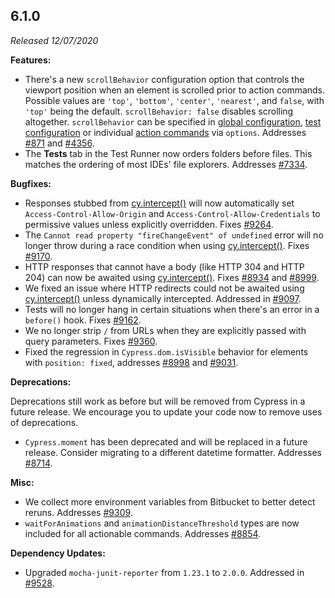 ## 6.1.0

_Released 12/07/2020_

**Features:**

- There's a new `scrollBehavior` configuration option that controls the viewport
  position when an element is scrolled prior to action commands. Possible values
  are `'top'`, `'bottom'`, `'center'`, `'nearest'`, and `false`, with `'top'`
  being the default. `scrollBehavior: false` disables scrolling altogether.
  `scrollBehavior` can be specified in
  [global configuration](/guides/references/configuration#Actionability),
  [test configuration](/guides/core-concepts/writing-and-organizing-tests#Test-Configuration)
  or individual
  [action commands](/guides/core-concepts/interacting-with-elements) via
  `options`. Addresses [#871](https://github.com/cypress-io/cypress/issues/871)
  and [#4356](https://github.com/cypress-io/cypress/issues/4356).
- The **Tests** tab in the Test Runner now orders folders before files. This
  matches the ordering of most IDEs' file explorers. Addresses
  [#7334](https://github.com/cypress-io/cypress/issues/7334).

**Bugfixes:**

- Responses stubbed from [cy.intercept()](/api/commands/intercept) will now
  automatically set `Access-Control-Allow-Origin` and
  `Access-Control-Allow-Credentials` to permissive values unless explicitly
  overridden. Fixes [#9264](https://github.com/cypress-io/cypress/issues/9264).
- The `Cannot read property "fireChangeEvent" of undefined` error will no longer
  throw during a race condition when using
  [cy.intercept()](/api/commands/intercept). Fixes
  [#9170](https://github.com/cypress-io/cypress/issues/9170).
- HTTP responses that cannot have a body (like HTTP 304 and HTTP 204) can now be
  awaited using [cy.intercept()](/api/commands/intercept). Fixes
  [#8934](https://github.com/cypress-io/cypress/issues/8934) and
  [#8999](https://github.com/cypress-io/cypress/issues/8999).
- We fixed an issue where HTTP redirects could not be awaited using
  [cy.intercept()](/api/commands/intercept) unless dynamically intercepted.
  Addressed in [#9097](https://github.com/cypress-io/cypress/pull/9097).
- Tests will no longer hang in certain situations when there's an error in a
  `before()` hook. Fixes
  [#9162](https://github.com/cypress-io/cypress/issues/9162).
- We no longer strip `/` from URLs when they are explicitly passed with query
  parameters. Fixes [#9360](https://github.com/cypress-io/cypress/issues/9360).
- Fixed the regression in `Cypress.dom.isVisible` behavior for elements with
  `position: fixed`, addresses
  [#8998](https://github.com/cypress-io/cypress/issues/8998) and
  [#9031](https://github.com/cypress-io/cypress/issues/9031).

**Deprecations:**

Deprecations still work as before but will be removed from Cypress in a future
release. We encourage you to update your code now to remove uses of
deprecations.

- `Cypress.moment` has been deprecated and will be replaced in a future release.
  Consider migrating to a different datetime formatter. Addresses
  [#8714](https://github.com/cypress-io/cypress/issues/8714).

**Misc:**

- We collect more environment variables from Bitbucket to better detect reruns.
  Addresses [#9309](https://github.com/cypress-io/cypress/issues/9309).
- `waitForAnimations` and `animationDistanceThreshold` types are now included
  for all actionable commands. Addresses
  [#8854](https://github.com/cypress-io/cypress/issues/8854).

**Dependency Updates:**

- Upgraded `mocha-junit-reporter` from `1.23.1` to `2.0.0`. Addressed in
  [#9528](https://github.com/cypress-io/cypress/issues/9528).
